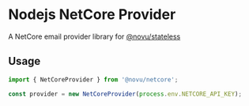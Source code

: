 # Nodejs NetCore Provider

A NetCore email provider library for [@novu/stateless](https://github.com/khulnasoft/teleflow)

## Usage

```javascript
import { NetCoreProvider } from '@novu/netcore';

const provider = new NetCoreProvider(process.env.NETCORE_API_KEY);
```
